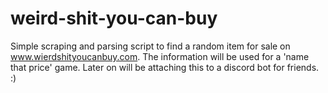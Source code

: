 # weird-shit-you-can-buy
Simple scraping and parsing script to find a random item for sale on www.wierdshityoucanbuy.com. The information will be used for a 'name that price' game. Later on will be attaching this to a discord bot for friends. :) 
